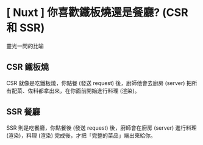 # \[ Nuxt ] 你喜歡鐵板燒還是餐廳? (CSR 和 SSR)
靈光一閃的比喻

## CSR 鐵板燒
CSR 就像是吃鐵板燒，你點餐 (發送 request) 後，廚師他會去廚房 (server) 把所有配菜、佐料都拿出來，在你面前開始進行料理 (渲染)。


## SSR 餐廳
SSR 則是吃餐廳，你點餐後 (發送 request) 後，廚師會在廚房 (server) 進行料理 (渲染)，料理 (渲染) 完成後，才把「完整的菜品」端出來給你。